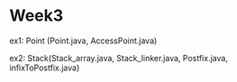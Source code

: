 # Week3
ex1: Point (Point.java, AccessPoint.java)

ex2: Stack(Stack_array.java, Stack_linker.java, Postfix.java, infixToPostfix.java)
